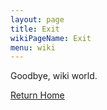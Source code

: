 ```yaml
---
layout: page
title: Exit
wikiPageName: Exit
menu: wiki
---
```


Goodbye, wiki world.

[Return Home](/wiki/Home)
